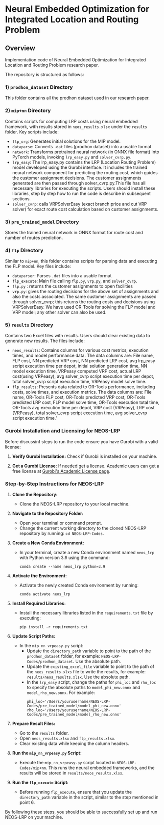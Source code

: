 #  Neural Embedded Optimization for Integrated Location and Routing Problem

## Overview
Implementation code of Neural Embedded Optimization for Integrated Location and Routing Problem research paper. 
 

The repository is structured as follows: 

### 1) `prodhon_dataset` Directory
This folder contains all the prodhon dataset used in our research paper. 

### 2) `mip+nn` Directory
Contains scripts for computing LRP costs using neural embedded framework, with results stored in `neos_results.xlsx` under the `results` folder. Key scripts include:
   - `flp_org`: Generates initial solutions for the MIP model.
   - `dataparse`: Converts `.dat` files (prodhon dataset) into a usable format
   - `network`: Transforms pretrained neural network (in ONNX file format) into PyTorch models, invoking `lrp_easy.py` and `solver_cvrp.py`.
   - `lrp_easy`: The lrp_easy.py contains the LRP (Location Routing Problem) model developed using the Gurobi interface. It includes the trained neural network component for predicting the routing cost, which guides the customer assignment decisions. The customer assignments generated are then passed through solver_cvrp.py.This file has all necessary libraries for executing the scripts. Users should install these libraries, step by step how to run the code is describe in subsequent sections.
   - `solver_cvrp`: calls VRPSolverEasy (exact branch price and cut VRP solver) for exact route cost calculation based on customer assignments.

### 3) `pre_trained_model` Directory
Stores the trained neural network in ONNX format for route cost and number of routes prediction.

### 4) `flp` Directory
Similar to `mip+nn`, this folder contains scripts for parsing data and executing the FLP model. Key files include:
   - `dataparser`: Parses `.dat` files into a usable format
   - `flp_execute`: Main file calling `flp.py`, `vrp.py`, and `solver_cvrp`.
   - `flp.py` : returns the customer assignments to open facilities
   -  `vrp.py`: gives the routing decisions for the above set of assignments and also the costs associated. The same customer assignments are passed through solver_cvrp; this returns the routing costs and decisions using VRPSolverEasy. We have used OR-Tools for solving the FLP model and VRP model; any other solver can also be used.

### 5) `results` Directory
Contains two Excel files with results. Users should clear existing data to generate new results. The files include:
   - `neos_results`: Contains columns for various cost metrics, execution times, and model performance data. The data columns are: File name, FLP cost, NN predicted VRP cost, NN predicted LRP cost, avg lrp_easy script execution time per depot, initial solution generation time, NN model execution time, VRPeasy computed VRP cost, actual LRP cost(using VRPeasy), avg solver_cvrp script execution time per depot, total solver_cvrp script execution time, VRPeasy model solve time.
   - `flp_results`: Presents data related to OR-Tools performance, including costs, solve times, and execution metrics. The data columns are: File name, OR-Tools FLP cost, OR-Tools predicted VRP cost, OR-Tools predicted LRP cost, FLP model solve time, OR-Tools execution total time, OR-Tools avg execution time per depot, VRP cost (VRPeasy), LRP cost (VRPeasy), total solver_cvrp script execution time, avg solver_cvrp script execution time."


### Gurobi Installation and Licensing for NEOS-LRP

Before discussinf steps to run the code ensure you have Gurobi with a valid license:

1. **Verify Gurobi Installation:** Check if Gurobi is installed on your machine.

2. **Get a Gurobi License:** If needed get a license. Academic users can get a free license at [Gurobi's Academic License page](https://www.gurobi.com/features/academic-named-user-license/). 

### Step-by-Step Instructions for NEOS-LRP

1. **Clone the Repository:**
   - Clone the NEOS-LRP repository to your local machine.

2. **Navigate to the Repository Folder:**
   - Open your terminal or command prompt.
   - Change the current working directory to the cloned NEOS-LRP repository by running: `cd NEOS-LRP-Codes`.

3. **Create a New Conda Environment:**
   - In your terminal, create a new Conda environment named `neos_lrp` with Python version 3.9 using the command:
     ```
     conda create --name neos_lrp python=3.9
     ```

4. **Activate the Environment:**
   - Activate the newly created Conda environment by running:
     ```
     conda activate neos_lrp
     ```

5. **Install Required Libraries:**
   - Install the necessary libraries listed in the `requirements.txt` file by executing:
     ```
     pip install -r requirements.txt
     ```

6. **Update Script Paths:**
   - In the `mip_nn_vrpeasy.py` script:
     - Update the `directory_path` variable to point to the path of the `prodhon_dataset` folder, for example: `NEOS-LRP-Codes/prodhon_dataset`. Use the absolute path.
     - Update the `existing_excel_file` variable to point to the path of the `neos_results.xlxs` file to write the results, for example: `results/neos_results.xlsx`. Use the absolute path.
     - In the `lrp_easy` script, change the paths for `phi_loc` and `rho_loc` to specify the absolute paths to `model_phi_new.onnx` and `model_rho_new.onnx`. For example:
       ```
       phi_loc='/Users/yourusername/NEOS-LRP-Codes/pre_trained_model/model_phi_new.onnx'
       rho_loc='/Users/yourusername/NEOS-LRP-Codes/pre_trained_model/model_rho_new.onnx'
       ```

7. **Prepare Result Files:**
   - Go to the `results` folder.
   - Open `neos_results.xlsx` and `flp_results.xlsx`.
   - Clear existing data while keeping the column headers.

8. **Run the `mip_nn_vrpeasy.py` Script:**
   - Execute the `mip_nn_vrpeasy.py` script located in `NEOS-LRP-Codes/mip+nn`. This runs the neural embedded frameworks, and the results will be stored in `results/neos_results.xlsx`.

9. **Run the `flp_execute` Script:**
   - Before running `flp_execute`, ensure that you update the `directory_path` variable in the script, similar to the step mentioned in point 6.

By following these steps, you should be able to successfully set up and run NEOS-LRP on your machine.
